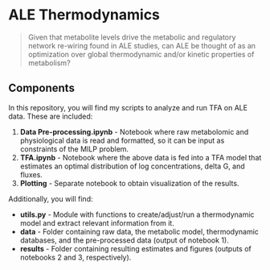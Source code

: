 # ALE Thermodynamics

> Given that metabolite levels drive the metabolic and regulatory network re-wiring found in ALE studies, can ALE be thought of as an optimization over global thermodynamic and/or kinetic properties of metabolism?

## Components

In this repository, you will find my scripts to analyze and run TFA on ALE data. These are included:

1. **Data Pre-processing.ipynb** - Notebook where raw metabolomic and physiological data is read and formatted, so it can be input as constraints of the MILP problem.
2. **TFA.ipynb** - Notebook where the above data is fed into a TFA model that estimates an optimal distribution of log concentrations, delta G, and fluxes.
3. **Plotting** - Separate notebook to obtain visualization of the results.

Additionally, you will find:

- **utils.py** - Module with functions to create/adjust/run a thermodynamic model and extract relevant information from it.
- **data** - Folder containing raw data, the metabolic model, thermodynamic databases, and the pre-processed data (output of notebook 1).
- **results** - Folder containing resulting estimates and figures (outputs of notebooks 2 and 3, respectively).
